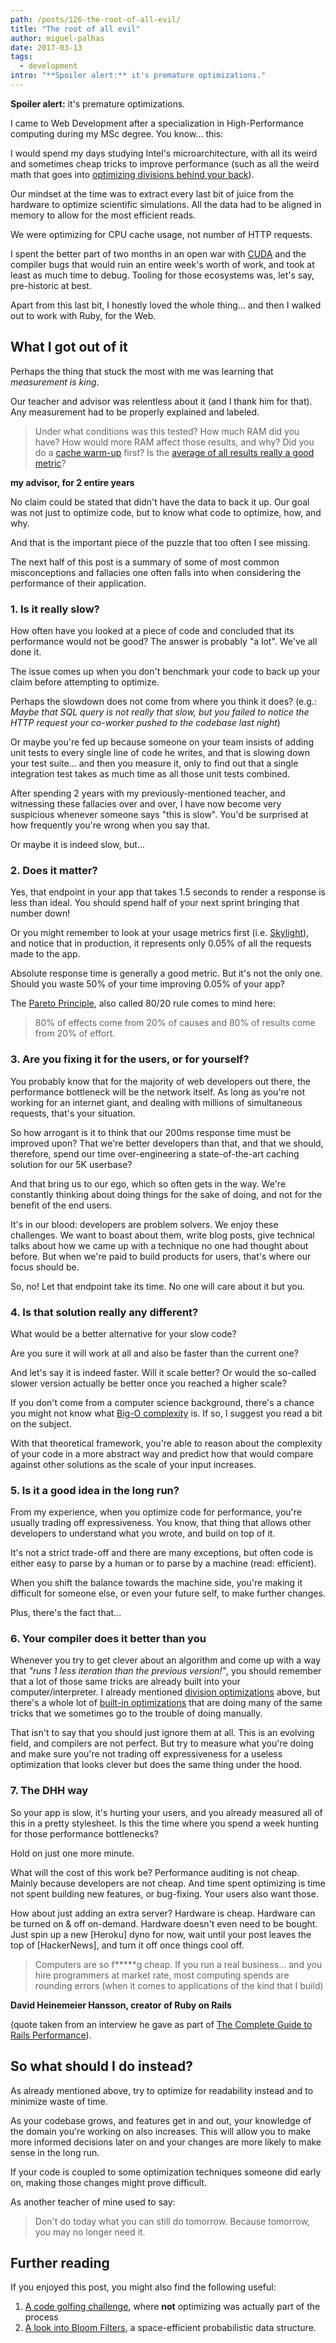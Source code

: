 ```yaml
---
path: /posts/126-the-root-of-all-evil/
title: "The root of all evil"
author: miguel-palhas
date: 2017-03-13
tags:
  - development
intro: "**Spoiler alert:** it's premature optimizations."
---
```


**Spoiler alert:** it's premature optimizations.

I came to Web Development after a specialization in High-Performance computing during my MSc degree. You know... this:

I would spend my days studying Intel's microarchitecture, with all its weird and sometimes cheap tricks to improve performance (such as all the weird math that goes into [optimizing divisions behind your back]).

Our mindset at the time was to extract every last bit of juice from the hardware to optimize scientific simulations. All the data had to be aligned in memory to allow for the most efficient reads.

We were optimizing for CPU cache usage, not number of HTTP requests.

I spent the better part of two months in an open war with [CUDA] and the compiler bugs that would ruin an entire week's worth of work, and took at least as much time to debug. Tooling for those ecosystems was, let's say, pre-historic at best.

Apart from this last bit, I honestly loved the whole thing... and then I walked out to work with Ruby, for the Web.

## What I got out of it

Perhaps the thing that stuck the most with me was learning that *measurement is king*.

Our teacher and advisor was relentless about it (and I thank him for that).
Any measurement had to be properly explained and labeled.

> Under what conditions was this tested? How much RAM did you have? How would more RAM affect those results, and why? Did you do a [cache warm-up] first? Is the [average of all results really a good metric]?

**my advisor, for 2 entire years**

No claim could be stated that didn't have the data to back it up.
Our goal was not just to optimize code, but to know what code to optimize, how, and why.

And that is the important piece of the puzzle that too often I see missing.

The next half of this post is a summary of some of most common misconceptions and fallacies one often falls into when considering the performance of their application.

### 1. Is it really slow?

How often have you looked at a piece of code and concluded that its performance would not be good? The answer is probably "a lot". We've all done it.

The issue comes up when you don't benchmark your code to back up your claim before attempting to optimize.

Perhaps the slowdown does not come from where you think it does? (e.g.: *Maybe that SQL query is not really that slow, but you failed to notice the HTTP request your co-worker pushed to the codebase last night*)

Or maybe you're fed up because someone on your team insists of adding unit tests to every single line of code he writes, and that is slowing down your test suite... and then you measure it, only to find out that a single integration test takes as much time as all those unit tests combined.

After spending 2 years with my previously-mentioned teacher, and witnessing these fallacies over and over, I have now become very suspicious whenever someone says "this is slow". You'd be surprised at how frequently you're wrong when you say that.

Or maybe it is indeed slow, but...

### 2. Does it matter?

Yes, that endpoint in your app that takes 1.5 seconds to render a response is less than ideal. You should spend half of your next sprint bringing that number down!

Or you might remember to look at your usage metrics first (i.e. [Skylight]), and notice that in production, it represents only 0.05% of all the requests made to the app.

Absolute response time is generally a good metric. But it's not the only one. Should you waste 50% of your time improving 0.05% of your app?

The [Pareto Principle], also called 80/20 rule comes to mind here:

> 80% of effects come from 20% of causes and 80% of results come from 20% of effort.

### 3. Are you fixing it for the users, or for yourself?

You probably know that for the majority of web developers out there, the performance bottleneck will be the network itself. As long as you're not working for an internet giant, and dealing with millions of simultaneous requests, that's your situation.

So how arrogant is it to think that our 200ms response time must be improved upon? That we're better developers than that, and that we should, therefore, spend our time over-engineering a state-of-the-art caching solution for our 5K userbase?

And that bring us to our ego, which so often gets in the way. We're constantly thinking about doing things for the sake of doing, and not for the benefit of the end users.

It's in our blood: developers are problem solvers. We enjoy these challenges. We want to boast about them, write blog posts, give technical talks about how we came up with a technique no one had thought about before.
But when we're paid to build products for users, that's where our focus should be.

So, no! Let that endpoint take its time. No one will care about it but you.


### 4. Is that solution really any different?

What would be a better alternative for your slow code?

Are you sure it will work at all and also be faster than the current one?

And let's say it is indeed faster. Will it scale better? Or would the so-called slower version actually be better once you reached a higher scale?

If you don't come from a computer science background, there's a chance you might not know what [Big-O complexity](http://bigocheatsheet.com/) is. If so, I suggest you read a bit on the subject.

With that theoretical framework, you're able to reason about the complexity of your code in a more abstract way and predict how that would compare against other solutions as the scale of your input increases.

### 5. Is it a good idea in the long run?

From my experience, when you optimize code for performance, you're usually trading off expressiveness.
You know, that thing that allows other developers to understand what you wrote, and build on top of it.

It's not a strict trade-off and there are many exceptions, but often code is either easy to parse by a human or to parse by a machine (read: efficient).

When you shift the balance towards the machine side, you're making it difficult for someone else, or even your future self, to make further changes.

Plus, there's the fact that...

### 6. Your compiler does it better than you

Whenever you try to get clever about an algorithm and come up with a way that *"runs 1 less iteration than the previous version!"*, you should remember that a lot of those same tricks are already built into your computer/interpreter. I already mentioned [division optimizations] above, but there's a whole lot of [built-in optimizations](https://blog.ghaiklor.com/optimizations-tricks-in-v8-d284b6c8b183#.pg8xmg06q) that are doing many of the same tricks that we sometimes go to the trouble of doing manually.

That isn't to say that you should just ignore them at all. This is an evolving field, and compilers are not perfect. But try to measure what you're doing and make sure you're not trading off expressiveness for a useless optimization that looks clever but does the same thing under the hood.

### 7. The DHH way

So your app is slow, it's hurting your users, and you already measured all of this in a pretty stylesheet. Is this the time where you spend a week hunting for those performance bottlenecks?

Hold on just one more minute.

What will the cost of this work be?
Performance auditing is not cheap. Mainly because developers are not cheap. And time spent optimizing is time not spent building new features, or bug-fixing.
Your users also want those.

How about just adding an extra server? Hardware is cheap. Hardware can be turned on & off on-demand. Hardware doesn't even need to be bought. Just spin up a new [Heroku] dyno for now, wait until your post leaves the top of [HackerNews], and turn it off once things cool off.

> Computers are so f*****g cheap. If you run a real business... and you hire programmers at market rate, most computing spends are rounding errors (when it comes to applications of the kind that I build)

**David Heinemeier Hansson, creator of Ruby on Rails**

(quote taken from an interview he gave as part of [The Complete Guide to Rails Performance]).

## So what should I do instead?

As already mentioned above, try to optimize for readability instead and to minimize waste of time.

As your codebase grows, and features get in and out, your knowledge of the domain you're working on also increases. This will allow you to make more informed decisions later on and your changes are more likely to make sense in the long run.

If your code is coupled to some optimization techniques someone did early on, making those changes might prove difficult.

As another teacher of mine used to say:

> Don't do today what you can still do tomorrow. Because tomorrow, you may no longer need it.

## Further reading

If you enjoyed this post, you might also find the following useful:

1. [A code golfing challenge](https://subvisual.co/blog/posts/111-an-exercise-in-futility), where **not** optimizing was actually part of the process
2. [A look into Bloom Filters](https://subvisual.co/blog/posts/96-a-look-into-bloom-filters-with-ruby), a space-efficient probabilistic data structure.


[optimizing divisions behind your back]: https://zneak.github.io/fcd/2017/02/19/divisions.html
[division optimizations]: https://zneak.github.io/fcd/2017/02/19/divisions.html
[CUDA]: http://www.nvidia.com/object/cuda_home_new.html
[cache warm-up]: http://stackoverflow.com/questions/434259/what-is-a-warm-up-cache
[average of all results really a good metric]: https://www.loggly.com/blog/average-poor-metric-measuring-application-performance/
[Skylight]: https://www.skylight.io/
[Pareto Principle]: https://en.wikipedia.org/wiki/Pareto_principle
[The Complete Guide to Rails Performance]: https://www.railsspeed.com/
